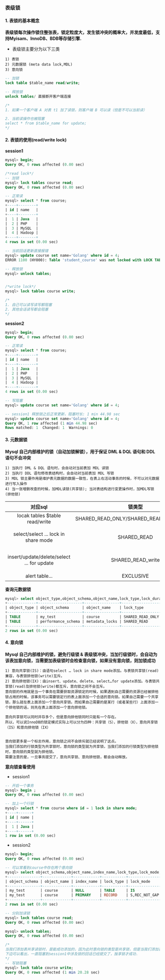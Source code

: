 ### 表级锁

#### 1. 表锁的基本概念
**表级锁每次操作锁住整张表，锁定粒度大，发生锁冲突的概率大，并发度最低，支持Myisam、InnoDB、BDB等存储引擎.**

- 表级锁主要分为以下三类
```text
1) 表锁
2) 元数据锁 (meta data lock,MDL)
3) 意向锁
```

```sql
-- 加锁
lock table $table_name read/write;

-- 释放锁
unlock tables/ 直接断开客户端连接

/*
1. 如果一个客户端 A 对表 t1 加了读锁，则客户端 B 可以读（但是不可以当前读）

2. 当前读操作也被阻塞
select * from $table_name for update;
*/
```

#### 2. 表锁的使用(read/write lock)
**session1**
```sql
mysql> begin;
Query OK, 0 rows affected (0.00 sec)

/*read lock*/
-- 加锁
mysql> lock tables course read;
Query OK, 0 rows affected (0.00 sec)

-- 正常读
mysql> select * from course;
+----+--------+
| id | name   |
+----+--------+
|  1 | Java   |
|  2 | PHP    |
|  3 | MySQL  |
|  4 | Hadoop |
+----+--------+
4 rows in set (0.00 sec)

-- 当前回话更新直接报错
mysql> update course set name='Golang' where id = 4;
ERROR 1100 (HY000): Table 'student_course' was not locked with LOCK TABLES

-- 释放锁
mysql> unlock tables;


/*write lock*/
mysql> lock tables course write;

/* 
1. 自己可以读写读写都阻塞
2. 其他会话读写都会阻塞
*/
```

**session2**
```sql
mysql> begin;
Query OK, 0 rows affected (0.00 sec)

-- 正常读
mysql> select * from course;
+----+--------+
| id | name   |
+----+--------+
|  1 | Java   |
|  2 | PHP    |
|  3 | MySQL  |
|  4 | Hadoop |
+----+--------+
4 rows in set (0.00 sec)

-- 写阻塞
mysql> update course set name='Golang' where id = 4;

-- session1 释放锁之后正常更新，阻塞时长: 1 min 44.98 sec
mysql> update course set name='Golang' where id = 4;
Query OK, 1 row affected (1 min 44.98 sec)
Rows matched: 1  Changed: 1  Warnings: 0

```

#### 3. 元数据锁

**Mysql 自己内部维护的锁（自动加锁解锁），用于保证 DML & DQL 语句和 DDL 语句不会冲突**
```text
1) 当执行 DML & DQL 语句时，会自动对当前表加 MDL 读锁
2) 当执行 DDL 语句修改表结构时，会自动对当前表加 MDL 写锁
3) MDL 锁主要作用是维护表元数据的数据一致性，在表上右活动事务的时候，不可以对元数据进行写入操作
4) 当一张增删改查的时候，加MDL读锁(共享锁); 当对表结构进行变更操作时，加MDL写锁(排他锁)
```
| 对应sql | 锁类型 | 说明 |
| :---: | :---: | :---: |
| locak tables $table read/write | SHARED_READ_ONLY/SHARED_READ_ONLY_WRITE | - |
| select/select ... lock in share mode | SHARED_READ | 与SHARED_READ/SHARED_WRITE兼容，EXCLUSIVE互斥 |
| insert/update/delete/select ... for update | SHARED_READ_write | 与SHARED_READ/SHARED_WRITE兼容，EXCLUSIVE互斥 |
| alert table... | EXCLUSIVE | 与其他MDL都互斥 |

**查询元数据锁**
```sql
mysql> select object_type,object_schema,object_name,lock_type,lock_duration from performance_schema.metadata_locks;
+-------------+--------------------+----------------+------------------+---------------+
| object_type | object_schema      | object_name    | lock_type        | lock_duration |
+-------------+--------------------+----------------+------------------+---------------+
| TABLE       | my_test            | course         | SHARED_READ_ONLY | TRANSACTION   |
| TABLE       | performance_schema | metadata_locks | SHARED_READ      | TRANSACTION   |
+-------------+--------------------+----------------+------------------+---------------+
2 rows in set (0.00 sec)

```

#### 4. 意向锁
**Mysql 自己内部维护的锁，避免行级锁 & 表级锁冲突，当加行级锁时，会自动为该表加意向锁，当需要加表级锁时会检查意向锁，如果没有意向锁，则加锁成功**

```text
1) 意向共享锁(IS)：由语句select … lock in share mode添加。与表锁共享锁(read)兼容，与表锁排他锁(write)互斥。
2) 意向排他锁(IX)：由insert、update、delete、select…for update添加。与表锁共享锁(read)及排他锁(write)都互斥，意向锁之间不会互斥。
意向锁的作用就是当一个事务在需要获取资源锁定的时候，如果遇到自己需要的资源已经被排他锁占用的时候，该事务可以需要锁定行的表上面添加一个合适的意向锁。如果自己需要一个共享锁，那么就在表上面添加一个意向共享锁。而如果自己需要的是某行（或者某些行）上面添加一个排他锁的话，则先在表上面添加一个意向排他锁。

意向共享锁可以同时并存多个，但是意向排他锁同时只能有一个存在。
所以，可以说InnoDB的锁定模式实际上可以分为四种：共享锁（S），排他锁（X），意向共享锁（IS）和意向排他锁（IX）


意向锁更多是一个标志作用，意向锁之间不会排斥就已经说明了这点。
当我们添加的行锁类型为共享锁时，意向锁的类型就为共享锁，当我们添加的行锁类型为排他锁时，意向锁的类型就为排他锁。
需要注意的是，一旦事务提交了，意向共享锁、意向排他锁，都会自动释放。
```

**意向锁查看使用**
- session1
```sql
-- 开启一个事务
mysql> begin ;
Query OK, 0 rows affected (0.00 sec)

-- 加上一个行锁
mysql> select * from course where id = 1 lock in share mode;
+----+------+
| id | name |
+----+------+
|  1 | Java |
+----+------+
1 row in set (0.00 sec)
```

- session2
```sql
mysql> begin;
Query OK, 0 rows affected (0.00 sec)

-- 可以常看到course中存在两个意向锁
mysql> select object_schema,object_name,index_name,lock_type,lock_mode,lock_data from performance_schema.data_locks;
+---------------+-------------+------------+-----------+---------------+-----------+
| object_schema | object_name | index_name | lock_type | lock_mode     | lock_data |
+---------------+-------------+------------+-----------+---------------+-----------+
| my_test       | course      | NULL       | TABLE     | IS            | NULL      |
| my_test       | course      | PRIMARY    | RECORD    | S,REC_NOT_GAP | 1         |
+---------------+-------------+------------+-----------+---------------+-----------+
2 rows in set (0.00 sec)

-- 分别加读锁
mysql> lock tables course read;
Query OK, 0 rows affected (0.00 sec)

mysql> unlock tables;
Query OK, 0 rows affected (0.00 sec)

/*
当我们添加表共享读锁时，是能成功添加的，因为此时意向锁的类型是共享锁，但是当我们添加表独占写锁时，就会被阻塞
下边可以看出，一直阻塞到session1中涉及锁的回话已经提交了，独享锁才成功.
*/
-- 写锁阻塞
mysql> lock table course write;
Query OK, 0 rows affected (1 min 20.28 sec)

```
